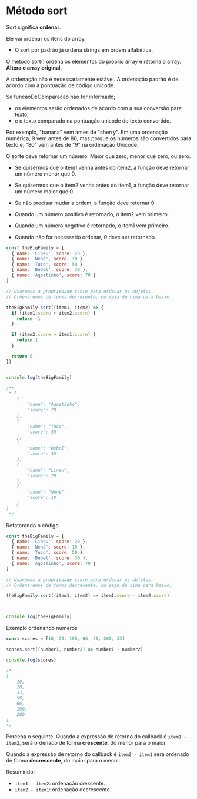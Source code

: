# Método sort

Sort significa **ordenar**.

Ele vai ordenar os itens do array.


- O sort por padrão já ordena strings em ordem alfabética.

O método sort() ordena os elementos do próprio array e retorna o array.
**Altera o array original**.

A ordenação não é necessariamente estável. A ordenação padrão é de acordo 
com a pontuação de código unicode.

Se funcaoDeComparacao não for informado;

- os elementos serão ordenados de acordo com a sua conversão para texto; 
- e o texto comparado na pontuação unicode do texto convertido. 

Por exemplo, "banana" vem antes de "cherry". Em uma ordenação numérica, 
9 vem antes de 80, mas porque os números são convertidos para texto e, 
"80" vem antes de "9" na ordenação Unicode.

O sorte deve retornar um número.
Maior que zero, menor que zero, ou zero.

- Se quisermos que o item1 venha antes do item2, a função deve retornar um número menor que 0.
- Se quisermos que o item2 venha antes do item1, a função deve retornar um número maior que 0.
- Se não precisar mudar a ordem, a função deve retornar 0.

- Quando um número positivo é retornado, o item2 vem primeiro.
- Quando um número negativo é retornado, o item1 vem primeiro.
- Quando não for necessario ordenar, 0 deve ser retornado.

```js
const theBigFamily = [
  { name: 'Lineu', score: 20 },
  { name: 'Nenê', score: 10 },
  { name: 'Tuco', score: 50 },
  { name: 'Bebel', score: 30 },
  { name: 'Agostinho', score: 70 }
]

// Usaremos a propriedade score para ordenar os objetos.
// Ordenaremos de forma decrecente, ou seja de cima para baixo.

theBigFamily.sort((item1, item2) => {
  if (item1.score > item2.score) {
    return -1
  }

  if (item2.score > item1.score) {
    return 1
  }

  return 0
})


console.log(theBigFamily)

/**
 * [
    {
        "name": "Agostinho",
        "score": 70
    },
    {
        "name": "Tuco",
        "score": 50
    },
    {
        "name": "Bebel",
        "score": 30
    },
    {
        "name": "Lineu",
        "score": 20
    },
    {
        "name": "Nenê",
        "score": 10
    }
]
 */
```

Refatorando o código

```js
const theBigFamily = [
  { name: 'Lineu', score: 20 },
  { name: 'Nenê', score: 10 },
  { name: 'Tuco', score: 50 },
  { name: 'Bebel', score: 30 },
  { name: 'Agostinho', score: 70 }
]

// Usaremos a propriedade score para ordenar os objetos.
// Ordenaremos de forma decrecente, ou seja de cima para baixo.

theBigFamily.sort((item1, item2) => item1.score - item2.score)



console.log(theBigFamily)
```

Exemplo ordenando números

```js
const scores = [10, 20, 100, 66, 50, 200, 33]

scores.sort((number1, number2) => number1 - number2)

console.log(scores)

/*
[
    10,
    20,
    33,
    50,
    66,
    100,
    200
]
*/
```

Perceba o seguinte. Quando a expressão de retorno do callback é `item1 - item2`,
será ordenado de forma **crescente**, do menor para o maior.

Quando a expressão de retorno do callback é `item2 - item1`
será ordenado de forma **decrescente**, do maior para o menor.

Resumindo:

- `item1 - item2`: ordenação crescente.
- `item2 - item1`: ordenação decrescente.


